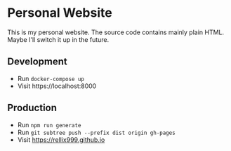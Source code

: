 # Personal Website

This is my personal website. The source code contains mainly plain HTML. Maybe I'll switch it up in the future.

## Development
- Run `docker-compose up`
- Visit https://localhost:8000

## Production
- Run `npm run generate`
- Run `git subtree push --prefix dist origin gh-pages`
- Visit https://rellix999.github.io

